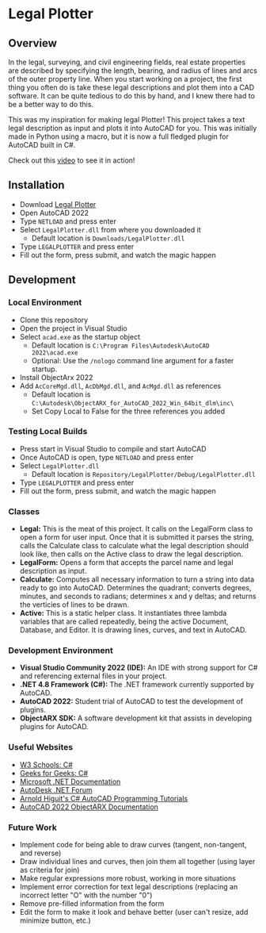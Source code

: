 # Legal Plotter

## Overview

In the legal, surveying, and civil engineering fields, real estate properties are described by specifying the length, bearing, and radius of lines and arcs of the outer property line. When you start working on a project, the first thing you often do is take these legal descriptions and plot them into a CAD software. It can be quite tedious to do this by hand, and I knew there had to be a better way to do this.

This was my inspiration for making legal Plotter! This project takes a text legal description as input and plots it into AutoCAD for you. This was initially made in Python using a macro, but it is now a full fledged plugin for AutoCAD built in C#.

Check out this [video](https://youtu.be/-bcxn0hQiHg) to see it in action!

## Installation

* Download [Legal Plotter](https://github.com/rilstrats/legal-plotter/releases/download/plugin/LegalPlotter.dll)
  <!-- * Alternatively, run this command in Powershell `wget -O Downloads/LegalPlotter.dll https://github.com/rilstrats/legal-plotter/releases/download/plugin/LegalPlotter.dll` -->
* Open AutoCAD 2022
* Type `NETLOAD` and press enter
* Select `LegalPlotter.dll` from where you downloaded it
  * Default location is `Downloads/LegalPlotter.dll`
* Type `LEGALPLOTTER` and press enter
* Fill out the form, press submit, and watch the magic happen

## Development

### Local Environment

* Clone this repository
* Open the project in Visual Studio
* Select `acad.exe` as the startup object
  * Default location is `C:\Program Files\Autodesk\AutoCAD 2022\acad.exe`
  * Optional: Use the `/nologo` command line argument for a faster startup. 
* Install ObjectArx 2022
* Add `AcCoreMgd.dll`, `AcDbMgd.dll`, and `AcMgd.dll` as references
  * Default location is `C:\Autodesk\ObjectARX_for_AutoCAD_2022_Win_64bit_dlm\inc\`
  * Set Copy Local to False for the three references you added

### Testing Local Builds

* Press start in Visual Studio to compile and start AutoCAD
* Once AutoCAD is open, type `NETLOAD` and press enter
* Select `LegalPlotter.dll`
  * Default location is `Repository/LegalPlotter/Debug/LegalPlotter.dll`
* Type `LEGALPLOTTER` and press enter
* Fill out the form, press submit, and watch the magic happen

### Classes

* __Legal:__ This is the meat of this project. It calls on the LegalForm class to open a form for user input. Once that it is submitted it parses the string, calls the Calculate class to calculate what the legal description should look like, then calls on the Active class to draw the legal description.
* __LegalForm:__ Opens a form that accepts the parcel name and legal description as input.
* __Calculate:__ Computes all necessary information to turn a string into data ready to go into AutoCAD. Determines the quadrant; converts degrees, minutes, and seconds to radians; determines x and y deltas; and returns the verticies of lines to be drawn.
* __Active:__ This is a static helper class. It instantiates three lambda variables that are called repeatedly, being the active Document, Database, and Editor. It is drawing lines, curves, and text in AutoCAD.

### Development Environment

* __Visual Studio Community 2022 (IDE):__ An IDE with strong support for C# and referencing external files in your project.
* __.NET 4.8 Framework (C#):__ The .NET framework currently supported by AutoCAD.
* __AutoCAD 2022:__ Student trial of AutoCAD to test the development of plugins.
* __ObjectARX SDK:__ A software development kit that assists in developing plugins for AutoCAD.

### Useful Websites

* [W3 Schools: C#](https://www.w3schools.com/cs/index.php)
* [Geeks for Geeks: C#](https://www.geeksforgeeks.org/csharp-programming-language/)
* [Microsoft .NET Documentation](https://docs.microsoft.com/en-us/dotnet/)
* [AutoDesk .NET Forum](https://forums.autodesk.com/t5/net/bd-p/152)
* [Arnold Higuit's C# AutoCAD Programming Tutorials](https://www.youtube.com/c/ArnoldHiguit)
* [AutoCAD 2022 ObjectARX Documentation](https://help.autodesk.com/view/OARX/2022/ENU/)

### Future Work

* Implement code for being able to draw curves (tangent, non-tangent, and reverse)
* Draw individual lines and curves, then join them all together (using layer as criteria for join)
* Make regular expressions more robust, working in more situations
* Implement error correction for text legal descriptions (replacing an incorrect letter "O" with the number "0")
* Remove pre-filled information from the form
* Edit the form to make it look and behave better (user can't resize, add minimize button, etc.)

